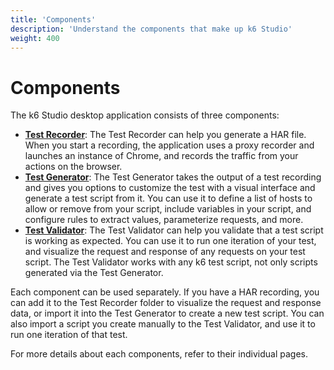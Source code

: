 ```yaml
---
title: 'Components'
description: 'Understand the components that make up k6 Studio'
weight: 400
---
```


# Components

The k6 Studio desktop application consists of three components:

- [**Test Recorder**](https://grafana.com/docs/k6-studio/components/test-recorder/): The Test Recorder can help you generate a HAR file. When you start a recording, the application uses a proxy recorder and launches an instance of Chrome, and records the traffic from your actions on the browser.
- [**Test Generator**](https://grafana.com/docs/k6-studio/components/test-generator/): The Test Generator takes the output of a test recording and gives you options to customize the test with a visual interface and generate a test script from it. You can use it to define a list of hosts to allow or remove from your script, include variables in your script, and configure rules to extract values, parameterize requests, and more.
- [**Test Validator**](https://grafana.com/docs/k6-studio/components/test-validator/): The Test Validator can help you validate that a test script is working as expected. You can use it to run one iteration of your test, and visualize the request and response of any requests on your test script. The Test Validator works with any k6 test script, not only scripts generated via the Test Generator.

Each component can be used separately. If you have a HAR recording, you can add it to the Test Recorder folder to visualize the request and response data, or import it into the Test Generator to create a new test script. You can also import a script you create manually to the Test Validator, and use it to run one iteration of that test.

For more details about each components, refer to their individual pages.
